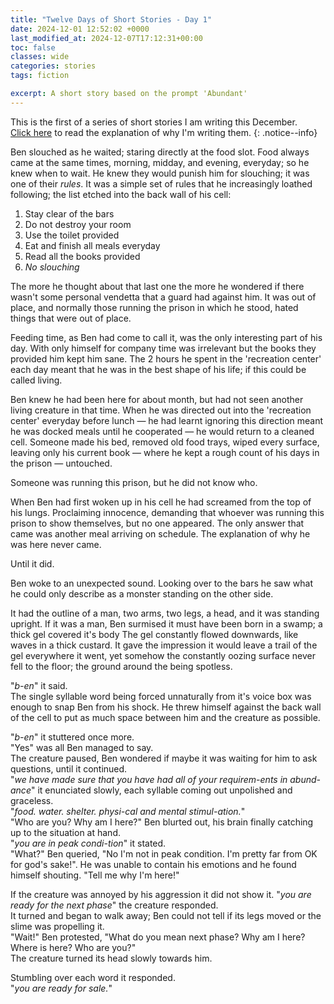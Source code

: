 ```yaml
---
title: "Twelve Days of Short Stories - Day 1"
date: 2024-12-01 12:52:02 +0000
last_modified_at: 2024-12-07T17:12:31+00:00
toc: false
classes: wide
categories: stories
tags: fiction

excerpt: A short story based on the prompt 'Abundant'
---
```


This is the first of a series of short stories I am writing this December.\
[Click here](2024-11-24-12-days-of-short-stories.md) to read the explanation of why I'm writing them.
{: .notice--info}

Ben slouched as he waited; staring directly at the food slot.
Food always came at the same times, morning, midday, and evening, everyday; so he knew when to wait.
He knew they would punish him for slouching; it was one of their _rules_.
It was a simple set of rules that he increasingly loathed following; the list etched into the back wall of his cell:

1. Stay clear of the bars
2. Do not destroy your room
3. Use the toilet provided
4. Eat and finish all meals everyday
5. Read all the books provided
6. _No slouching_

The more he thought about that last one the more he wondered if there wasn't some personal vendetta that a guard had against him.
It was out of place, and normally those running the prison in which he stood, hated things that were out of place.

Feeding time, as Ben had come to call it, was the only interesting part of his day.
With only himself for company time was irrelevant but the books they provided him kept him sane.
The 2 hours he spent in the 'recreation center' each day meant that he was in the best shape of his life; if this could be called living.

Ben knew he had been here for about month, but had not seen another living creature in that time.
When he was directed out into the 'recreation center' everyday before lunch &mdash; he had learnt ignoring this direction meant he was docked meals until he cooperated &mdash; he would return to a cleaned cell.
Someone made his bed, removed old food trays, wiped every surface, leaving only his current book &mdash; where he kept a rough count of his days in the prison &mdash; untouched.

Someone was running this prison, but he did not know who.

When Ben had first woken up in his cell he had screamed from the top of his lungs.
Proclaiming innocence, demanding that whoever was running this prison to show themselves, but no one appeared.
The only answer that came was another meal arriving on schedule.
The explanation of why he was here never came.

Until it did.

Ben woke to an unexpected sound.
Looking over to the bars he saw what he could only describe as a monster standing on the other side.

It had the outline of a man, two arms, two legs, a head, and it was standing upright.
If it was a man, Ben surmised it must have been born in a swamp; a thick gel covered it's body
The gel constantly flowed downwards, like waves in a thick custard.
It gave the impression it would leave a trail of the gel everywhere it went, yet somehow the constantly oozing surface never fell to the floor; the ground around the being spotless.

"_b-en_" it said. \
The single syllable word being forced unnaturally from it's voice box was enough to snap Ben from his shock.
He threw himself against the back wall of the cell to put as much space between him and the creature as possible.

"_b-en_" it stuttered once more. \
"Yes" was all Ben managed to say. \
The creature paused, Ben wondered if maybe it was waiting for him to ask questions, until it continued. \
"_we have made sure that you have had all of your requirem-ents in abund-ance_" it enunciated slowly, each syllable coming out unpolished and graceless. \
"_food.
water.
shelter.
physi-cal and mental stimul-ation._" \
"Who are you? Why am I here?" Ben blurted out, his brain finally catching up to the situation at hand. \
"_you are in peak condi-tion_" it stated. \
"What?" Ben queried, "No I'm not in peak condition. I'm pretty far from OK for god's sake!".
He was unable to contain his emotions and he found himself shouting.
"Tell me why I'm here!"

If the creature was annoyed by his aggression it did not show it.
"_you are ready for the next phase_" the creature responded. \
It turned and began to walk away; Ben could not tell if its legs moved or the slime was propelling it. \
"Wait!" Ben protested, "What do you mean next phase? Why am I here? Where is here? Who are you?" \
The creature turned its head slowly towards him.

Stumbling over each word it responded. \
"_you are ready for sale._"
